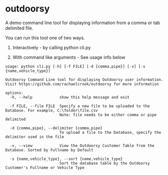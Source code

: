 # outdoorsy

A demo command line tool for displaying information from a comma or tab delimited file.

You can run this tool one of two ways. 

1) Interactively - by calling python cli.py

2) With command like arguments - See usage info below

```
usage: python cli.py [-h] [-f FILE] [-d {comma,pipe}] [-v] [-s {name,vehicle_type}]

Outdoorsy Command Line tool for displaying Outdoorsy user information. Visit https://github.com/rachaelcrook/outdoorsy for more information

options:
  -h, --help            show this help message and exit
  
  -f FILE, --file FILE  Specify a new file to be uploaded to the Database. For example, C:\folder\file.csv
                        Note: file needs to be either comma or pipe delimited
 
  -d {comma,pipe}, --delimiter {comma,pipe}
                        To upload a file to the Database, specify the delimiter used in the file
 
  -v, --view            View the Outdoorsy Customer Table from the Database. Sorted by Fullname by Default
 
  -s {name,vehicle_type}, --sort {name,vehicle_type}
                        Sort the database table by the Outdoorsy Customer's Fullname or Vehicle Type
                       
```
